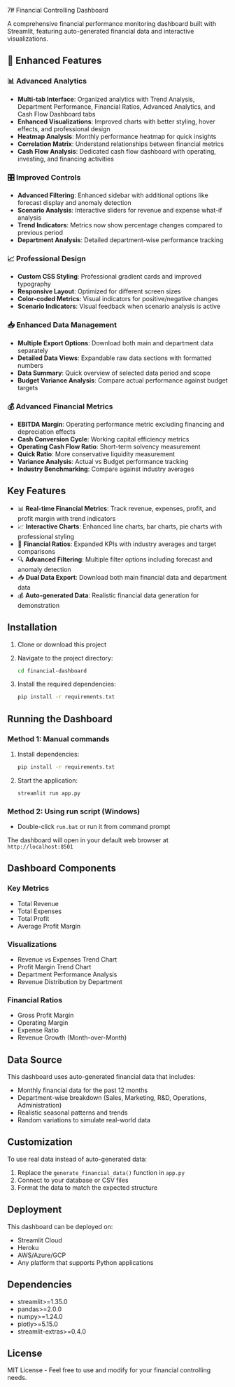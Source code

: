 7# Financial Controlling Dashboard

A comprehensive financial performance monitoring dashboard built with Streamlit, featuring auto-generated financial data and interactive visualizations.

## 🚀 Enhanced Features

### 📊 Advanced Analytics
- **Multi-tab Interface**: Organized analytics with Trend Analysis, Department Performance, Financial Ratios, Advanced Analytics, and Cash Flow Dashboard tabs
- **Enhanced Visualizations**: Improved charts with better styling, hover effects, and professional design
- **Heatmap Analysis**: Monthly performance heatmap for quick insights
- **Correlation Matrix**: Understand relationships between financial metrics
- **Cash Flow Analysis**: Dedicated cash flow dashboard with operating, investing, and financing activities

### 🎛️ Improved Controls
- **Advanced Filtering**: Enhanced sidebar with additional options like forecast display and anomaly detection
- **Scenario Analysis**: Interactive sliders for revenue and expense what-if analysis
- **Trend Indicators**: Metrics now show percentage changes compared to previous period
- **Department Analysis**: Detailed department-wise performance tracking

### 📈 Professional Design
- **Custom CSS Styling**: Professional gradient cards and improved typography
- **Responsive Layout**: Optimized for different screen sizes
- **Color-coded Metrics**: Visual indicators for positive/negative changes
- **Scenario Indicators**: Visual feedback when scenario analysis is active

### 📥 Enhanced Data Management
- **Multiple Export Options**: Download both main and department data separately
- **Detailed Data Views**: Expandable raw data sections with formatted numbers
- **Data Summary**: Quick overview of selected data period and scope
- **Budget Variance Analysis**: Compare actual performance against budget targets

### 💰 Advanced Financial Metrics
- **EBITDA Margin**: Operating performance metric excluding financing and depreciation effects
- **Cash Conversion Cycle**: Working capital efficiency metrics
- **Operating Cash Flow Ratio**: Short-term solvency measurement
- **Quick Ratio**: More conservative liquidity measurement
- **Variance Analysis**: Actual vs Budget performance tracking
- **Industry Benchmarking**: Compare against industry averages

## Key Features

- 📊 **Real-time Financial Metrics**: Track revenue, expenses, profit, and profit margin with trend indicators
- 📈 **Interactive Charts**: Enhanced line charts, bar charts, pie charts with professional styling
- 🎯 **Financial Ratios**: Expanded KPIs with industry averages and target comparisons
- 🔍 **Advanced Filtering**: Multiple filter options including forecast and anomaly detection
- 📥 **Dual Data Export**: Download both main financial data and department data
- 💰 **Auto-generated Data**: Realistic financial data generation for demonstration

## Installation

1. Clone or download this project
2. Navigate to the project directory:
   ```bash
   cd financial-dashboard
   ```

3. Install the required dependencies:
   ```bash
   pip install -r requirements.txt
   ```

## Running the Dashboard

### Method 1: Manual commands
1. Install dependencies:
   ```bash
   pip install -r requirements.txt
   ```
2. Start the application:
   ```bash
   streamlit run app.py
   ```

### Method 2: Using run script (Windows)
- Double-click `run.bat` or run it from command prompt

The dashboard will open in your default web browser at `http://localhost:8501`

## Dashboard Components

### Key Metrics
- Total Revenue
- Total Expenses  
- Total Profit
- Average Profit Margin

### Visualizations
- Revenue vs Expenses Trend Chart
- Profit Margin Trend Chart
- Department Performance Analysis
- Revenue Distribution by Department

### Financial Ratios
- Gross Profit Margin
- Operating Margin  
- Expense Ratio
- Revenue Growth (Month-over-Month)

## Data Source

This dashboard uses auto-generated financial data that includes:
- Monthly financial data for the past 12 months
- Department-wise breakdown (Sales, Marketing, R&D, Operations, Administration)
- Realistic seasonal patterns and trends
- Random variations to simulate real-world data

## Customization

To use real data instead of auto-generated data:
1. Replace the `generate_financial_data()` function in `app.py`
2. Connect to your database or CSV files
3. Format the data to match the expected structure

## Deployment

This dashboard can be deployed on:
- Streamlit Cloud
- Heroku
- AWS/Azure/GCP
- Any platform that supports Python applications

## Dependencies

- streamlit>=1.35.0
- pandas>=2.0.0
- numpy>=1.24.0
- plotly>=5.15.0
- streamlit-extras>=0.4.0

## License

MIT License - Feel free to use and modify for your financial controlling needs.